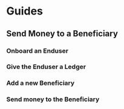 # Guides
## Send Money to a Beneficiary
### Onboard an Enduser

### Give the Enduser a Ledger

### Add a new Beneficiary

### Send money to the Beneficiary
